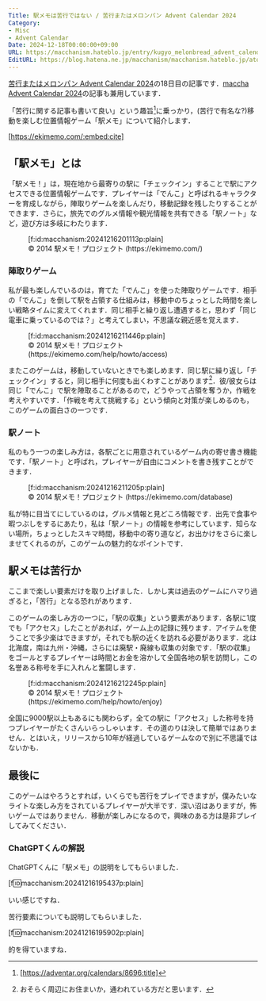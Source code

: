 ```yaml
---
Title: 駅メモは苦行ではない / 苦行またはメロンパン Advent Calendar 2024
Category:
- Misc
- Advent Calendar
Date: 2024-12-18T00:00:00+09:00
URL: https://macchanism.hateblo.jp/entry/kugyo_melonbread_advent_calendar_2024
EditURL: https://blog.hatena.ne.jp/macchanism/macchanism.hateblo.jp/atom/entry/6802418398309329313
---
```


[苦行またはメロンパン Advent Calendar 2024](https://adventar.org/calendars/10188)の18日目の記事です．[maccha Advent Calendar 2024](https://adventar.org/calendars/10199)の記事も兼用しています．

「苦行に関する記事も書いて良い」という趣旨[^1]に乗っかり，(苦行で有名な?)移動を楽しむ位置情報ゲーム「駅メモ」について紹介します．

[https://ekimemo.com/:embed:cite]

## 「駅メモ」とは

「駅メモ！」は，現在地から最寄りの駅に「チェックイン」することで駅にアクセスできる位置情報ゲームです．プレイヤーは「でんこ」と呼ばれるキャラクターを育成しながら，陣取りゲームを楽しんだり，移動記録を残したりすることができます．さらに，旅先でのグルメ情報や観光情報を共有できる「駅ノート」など，遊び方は多岐にわたります．

<figure class="figure-image figure-image-fotolife" title="© 2014 駅メモ！プロジェクト (https://ekimemo.com/)">[f:id:macchanism:20241216201113p:plain]<figcaption>© 2014 駅メモ！プロジェクト (https://ekimemo.com/)</figcaption></figure>

### 陣取りゲーム

私が最も楽しんでいるのは，育てた「でんこ」を使った陣取りゲームです．相手の「でんこ」を倒して駅を占領する仕組みは，移動中のちょっとした時間を楽しい戦略タイムに変えてくれます．同じ相手と繰り返し遭遇すると，思わず「同じ電車に乗っているのでは？」と考えてしまい，不思議な親近感を覚えます．

<figure class="figure-image figure-image-fotolife" title="© 2014 駅メモ！プロジェクト (https://ekimemo.com/help/howto/access)">[f:id:macchanism:20241216211446p:plain]<figcaption>© 2014 駅メモ！プロジェクト (https://ekimemo.com/help/howto/access)</figcaption></figure>

またこのゲームは，移動していないときでも楽しめます．同じ駅に繰り返し「チェックイン」すると，同じ相手に何度も出くわすことがあります[^2]．彼/彼女らは同じ「でんこ」で駅を陣取ることがあるので，どうやって占領を奪うか，作戦を考えやすいです．「作戦を考えて挑戦する」という傾向と対策が楽しめるのも，このゲームの面白さの一つです．

### 駅ノート

私のもう一つの楽しみ方は，各駅ごとに用意されているゲーム内の寄せ書き機能です．「駅ノート」と呼ばれ，プレイヤーが自由にコメントを書き残すことができます．

<figure class="figure-image figure-image-fotolife" title="© 2014 駅メモ！プロジェクト (https://ekimemo.com/database)">[f:id:macchanism:20241216211205p:plain]<figcaption>© 2014 駅メモ！プロジェクト (https://ekimemo.com/database)</figcaption></figure>

私が特に目当てにしているのは，グルメ情報と見どころ情報です．出先で食事や暇つぶしをするにあたり，私は「駅ノート」の情報を参考にしています．知らない場所，ちょっとしたスキマ時間，移動中の寄り道など，お出かけをさらに楽しませてくれるのが，このゲームの魅力的なポイントです．

## 駅メモは苦行か

ここまで楽しい要素だけを取り上げました．しかし実は過去のゲームにハマり過ぎると，「苦行」となる恐れがあります．

このゲームの楽しみ方の一つに，「駅の収集」という要素があります．各駅に1度でも「アクセス」したことがあれば，ゲーム上の記録に残ります．アイテムを使うことで多少楽はできますが，それでも駅の近くを訪れる必要があります．北は北海度，南は九州・沖縄，さらには廃駅・廃線も収集の対象です．「駅の収集」をゴールとするプレイヤーは時間とお金を溶かして全国各地の駅を訪問し，この名誉ある称号を手に入れんと奮闘します．

<figure class="figure-image figure-image-fotolife" title="© 2014 駅メモ！プロジェクト (https://ekimemo.com/help/howto/enjoy)">[f:id:macchanism:20241216212245p:plain]<figcaption>© 2014 駅メモ！プロジェクト (https://ekimemo.com/help/howto/enjoy)</figcaption></figure>

全国に9000駅以上もあるにも関わらず，全ての駅に「アクセス」した称号を持つプレイヤーがたくさんいらっしゃいます．その道のりは決して簡単ではありません．とはいえ，リリースから10年が経過しているゲームなので別に不思議ではないかも．

## 最後に

このゲームはやろうとすれば，いくらでも苦行をプレイできますが，僕みたいなライトな楽しみ方をされているプレイヤーが大半です．深い沼はありますが，怖いゲームではありません．移動が楽しみになるので，興味のある方は是非プレイしてみてください．

### ChatGPTくんの解説

ChatGPTくんに「駅メモ」の説明をしてもらいました．

[f:id:macchanism:20241216195437p:plain]

いい感じですね．

苦行要素についても説明してもらいました．

[f:id:macchanism:20241216195902p:plain]

的を得ていますね．

[^1]: [https://adventar.org/calendars/8696:title]
[^2]: おそらく周辺にお住まいか，通われている方だと思います．
